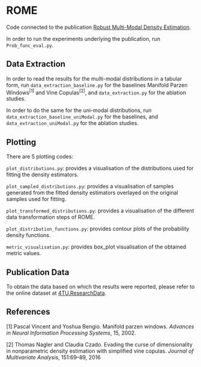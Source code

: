 # ROME

Code connected to the publication [Robust Multi-Modal Density Estimation](https://arxiv.org/abs/2401.10566).

In order to run the experiments underlying the publication, run `Prob_func_eval.py`.

## Data Extraction

In order to read the results for the multi-modal distributions in a tabular form, run `data_extraction_baseline.py` for the baselines Manifold Parzen Windows<sup>[1]</sup> and Vine Copulas<sup>[2]</sup>, and `data_extraction.py` for the ablation studies.

In order to do the same for the uni-modal distributions, run `data_extraction_baseline_uniModal.py` for the baselines, and `data_extraction_uniModal.py` for the ablation studies.

## Plotting

There are 5 plotting codes:

`plot_distributions.py`: provides a visualisation of the distributions used for fitting the density estimators.

`plot_sampled_distributions.py`: provides a visualisation of samples generated from the fitted density estimators overlayed on the original samples used for fitting.

`plot_transformed_distributions.py`: provides a visualisation of the different data transformation steps of ROME.

`plot_distribution_functions.py`: provides contour plots of the probability density functions.

`metric_visualisation.py`: provides box_plot visualisation of the obtained metric values.


## Publication Data

To obtain the data based on which the results were reported, please refer to the online dataset at [4TU.ResearchData](https://data.4tu.nl/datasets/61f283ae-c30c-42d1-9a7c-89b454e013b3).


## References

[1] Pascal Vincent and Yoshua Bengio. Manifold parzen windows. _Advances in Neural Information Processing Systems_, 15, 2002.

[2] Thomas Nagler and Claudia Czado. Evading the curse of dimensionality in nonparametric density estimation with simplified vine copulas. _Journal of Multivariate Analysis_, 151:69–89, 2016
